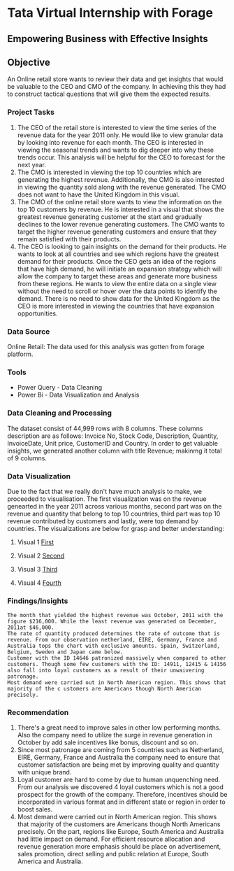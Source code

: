 # Tata Virtual Internship with Forage
## Empowering Business with Effective Insights

## Objective
An Online retail store wants to review their data and get insights that would be valuable to the CEO and CMO of the company. In achieving this they had to construct tactical questions that will give them the expected results.

### Project Tasks
1. The CEO of the retail store is interested to view the time series of the revenue data for the year 2011 only. He would like to view granular data by looking into revenue for each month. The CEO is interested in viewing the seasonal trends and wants to dig deeper into why these trends occur. This analysis will be helpful for the CEO to forecast for the next year.
2. The CMO is interested in viewing the top 10 countries which are generating the highest revenue. Additionally, the CMO is also interested in viewing the quantity sold along with the revenue generated. The CMO does not want to have the United Kingdom in this visual.
3. The CMO of the online retail store wants to view the information on the top 10 customers by revenue. He is interested in a visual that shows the greatest revenue generating customer at the start and gradually declines to the lower revenue generating customers. The CMO wants to target the higher revenue generating customers and ensure that they remain satisfied with their products.
4. The CEO is looking to gain insights on the demand for their products. He wants to look at all countries and see which regions have the greatest demand for their products. Once the CEO gets an idea of the regions that have high demand, he will initiate an expansion strategy which will allow the company to target these areas and generate more business from these regions. He wants to view the entire data on a single view without the need to scroll or hover over the data points to identify the demand. There is no need to show data for the United Kingdom as the CEO is more interested in viewing the countries that have expansion opportunities.

### Data Source
Online Retail: The data used for this analysis was gotten from forage platform.

### Tools
- Power Query - Data Cleaning
- Power Bi - Data Visualization and Analysis

### Data Cleaning and Processing
The dataset consist of 44,999 rows with 8 columns. These columns description are as follows: Invoice No, Stock Code, Description, Quantity, InvoiceDate, Unit price, CustomerID and Country. In order to get valuable insights, we generated another column with title Revenue; makinmg it total of 9 columns.

### Data Visualization
Due to the fact that we really don't have much analysis to make, we proceeded to visualisation. The first visualization was on the revenue genearted in the year 2011 across various months, second part was on the revenue and quantity that belong to top 10 countries, third part was top 10 revenue contributed by customers and lastly, were top demand by countries. The visualizations are below for grasp and better understanding:

1. Visual 1
   [First](https://github.com/JuliansPortfolio/TaTa/assets/118804668/93c209f5-8c0e-4f36-b7a3-717e32e8b50b)

2. Visual 2
   [Second](https://github.com/JuliansPortfolio/TaTa/assets/118804668/61d54b2b-e388-4178-8aea-125eef7a4410)

3. Visual 3
   [Third](https://github.com/JuliansPortfolio/TaTa/assets/118804668/600bdedc-ef96-4b15-ad45-0cec9fa651c4)

4. Visual 4
   [Fourth](https://github.com/JuliansPortfolio/TaTa/assets/118804668/19cde7ea-4e29-4ec9-ab6c-192c93ff4752)


### Findings/Insights
    The month that yielded the highest revenue was October, 2011 with the figure $216,000. While the least revenue was generated on December, 2011at $46,000. 
    The rate of quantity produced determines the rate of outcome that is revenue. From our observation netherland, EIRE, Germany, France and Australia tops the chart with exclusive amounts. Spain, Switzerland, Belgium, Sweden and Japan came below. 
    Customer with the ID 14646 patronized massively when compared to other customers. Though some few customers with the ID: 14911, 12415 & 14156 also fall into loyal customers as a result of their unwaivering patronage.
    Most demand were carried out in North American region. This shows that majority of the c ustomers are Americans though North American precisely.

### Recommendation
1. There's a great need to improve sales in other low performing months. Also the company need to utilize the surge in revenue generation in October by add sale incentives like bonus, discount and so on.
2. Since most patronage are coming from 5 countries such as Netherland, EIRE, Germany, France and Australia the company need to ensure that customer satisfaction are being met by improving quality and quantity with unique brand.
3. Loyal customer are hard to come by due to human unquenching need. From our analysis we discovered 4 loyal customers which is not a good prospect for the growth of the company. Therefore, incentives should be incorporated in various format and in different state or region in order to boost sales.
4. Most demand were carried out in North American region. This shows that majority of the customers are Americans though North Americans precisely. On the part, regions like Europe, South America and Australia had little impact on demand. For efficient resource allocation and revenue generation more emphasis should be place on advertisement, sales promotion, direct selling and public relation at Europe, South America and Australia.






